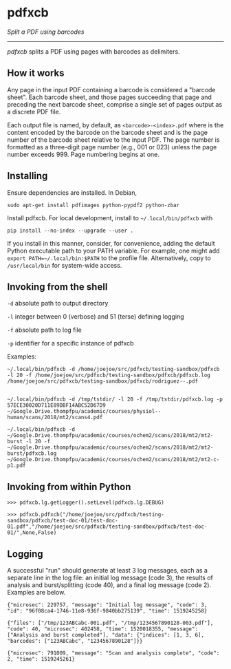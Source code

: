 # pdfxcb

*Split a PDF using barcodes*

---

*pdfxcb* splits a PDF using pages with barcodes as delimiters.


## How it works

Any page in the input PDF containing a barcode is considered a "barcode sheet". Each barcode sheet, and those pages succeeding that page and preceding the next barcode sheet, comprise a single set of pages output as a discrete PDF file.

Each output file is named, by default, as `<barcode>-<index>.pdf` where <barcode> is the content encoded by the barcode on the barcode sheet and <index> is the page number of the barcode sheet relative to the input PDF. The page number is formatted as a three-digit page number (e.g., 001 or 023) unless the page number exceeds 999. Page numbering begins at one.


## Installing

Ensure dependencies are installed. In Debian,

    sudo apt-get install pdfimages python-pypdf2 python-zbar

Install pdfxcb. For local development, install to `~/.local/bin/pdfxcb` with

    pip install --no-index --upgrade --user .

If you install in this manner, consider, for convenience, adding the default Python executable path to your PATH variable. For example, one might add `export PATH=~/.local/bin:$PATH` to the profile file. Alternatively, copy to `/usr/local/bin` for system-wide access.


## Invoking from the shell

`-d`
absolute path to output directory
						
`-l`
integer between 0 (verbose) and 51 (terse) defining logging

`-f`
absolute path to log file

`-p`
identifier for a specific instance of pdfxcb


Examples:

    ~/.local/bin/pdfxcb -d /home/joejoe/src/pdfxcb/testing-sandbox/pdfxcb -l 20 -f /home/joejoe/src/pdfxcb/testing-sandbox/pdfxcb/pdfxcb.log /home/joejoe/src/pdfxcb/testing-sandbox/pdfxcb/rodriguez--.pdf


    ~/.local/bin/pdfxcb -d /tmp/tstdir/ -l 20 -f /tmp/tstdir/pdfxcb.log -p 57ECE30020D711E89DBF14ABC52D67D9 ~/Google.Drive.thompfpu/academic/courses/physiol--human/scans/2018/mt2/scans4.pdf

    ~/.local/bin/pdfxcb -d ~/Google.Drive.thompfpu/academic/courses/ochem2/scans/2018/mt2/mt2-burst -l 20 -f ~/Google.Drive.thompfpu/academic/courses/ochem2/scans/2018/mt2/mt2-burst/pdfxcb.log ~/Google.Drive.thompfpu/academic/courses/ochem2/scans/2018/mt2/mt2-c-p1.pdf 


## Invoking from within Python

	>>> pdfxcb.lg.getLogger().setLevel(pdfxcb.lg.DEBUG)

	>>> pdfxcb.pdfxcb("/home/joejoe/src/pdfxcb/testing-sandbox/pdfxcb/test-doc-01/test-doc-01.pdf","/home/joejoe/src/pdfxcb/testing-sandbox/pdfxcb/test-doc-01/",None,False)


## Logging

A successful "run" should generate at least 3 log messages, each as a separate line in the log file: an initial log message (code 3), the results of analysis and burst/splitting (code 40), and a final log message (code 2). Examples are below.

    {"microsec": 229757, "message": "Initial log message", "code": 3, "id": "96f08ca4-1746-11e8-936f-9840bb275139", "time": 1519245258}

    {"files": ["/tmp/123ABCabc-001.pdf", "/tmp/1234567890128-003.pdf"], "code": 40, "microsec": 402458, "time": 1520018355, "message": ["Analysis and burst completed"], "data": {"indices": [1, 3, 6], "barcodes": ["123ABCabc", "1234567890128"]}}

    {"microsec": 791009, "message": "Scan and analysis complete", "code": 2, "time": 1519245261}

